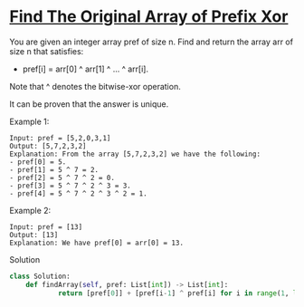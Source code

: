 # [Find The Original Array of Prefix Xor](https://leetcode.com/problems/find-the-original-array-of-prefix-xor/description/)

You are given an integer array pref of size n. Find and return the array arr of size n that satisfies:

- pref[i] = arr[0] ^ arr[1] ^ ... ^ arr[i].

Note that ^ denotes the bitwise-xor operation.

It can be proven that the answer is unique.

Example 1:
```
Input: pref = [5,2,0,3,1]
Output: [5,7,2,3,2]
Explanation: From the array [5,7,2,3,2] we have the following:
- pref[0] = 5.
- pref[1] = 5 ^ 7 = 2.
- pref[2] = 5 ^ 7 ^ 2 = 0.
- pref[3] = 5 ^ 7 ^ 2 ^ 3 = 3.
- pref[4] = 5 ^ 7 ^ 2 ^ 3 ^ 2 = 1.
```
Example 2:
```
Input: pref = [13]
Output: [13]
Explanation: We have pref[0] = arr[0] = 13.
```
Solution
```python
class Solution:
    def findArray(self, pref: List[int]) -> List[int]:
            return [pref[0]] + [pref[i-1] ^ pref[i] for i in range(1, len(pref))]
```